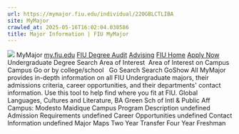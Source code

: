 ```yaml
---
url: https://mymajor.fiu.edu/individual/220GBLCTLIBA
site: MyMajor
crawled_at: 2025-05-16T16:02:04.038586
title: Major Information | FIU MyMajor
---
```


![](https://mymajor.fiu.edu/assets/logo-T4VPR2BI.png)
MyMajor
[my.fiu.edu](https://my.fiu.edu/)
[FIU Degree Audit](https://dasa.fiu.edu/all-departments/advising/panther-success-hub/panther-degree-audit/)
[Advising](https://advising.fiu.edu)
[FIU Home](https://www.fiu.edu/)
[Apply Now](https://admissions.fiu.edu/)
Undergraduate Degree Search
Area of Interest
​
Area of Interest
on
Campus
​
Campus
Go
or by college/school
​
​
Go
Search
Search
GoShow All
MyMajor provides in-depth information on all FIU Undergraduate majors, their admissions criteria, career opportunities, and their departments' contact information. Use this tool to help find where you fit at FIU.
Global Languages, Cultures and Literature,
BA
Green Sch of Intl & Public Aff
Campus:
Modesto Maidique Campus
Program Description
undefined
Admission Requirements
undefined
Career Opportunities
undefined
Contact Information
undefined
Major Maps
Two Year Transfer
Four Year Freshman
